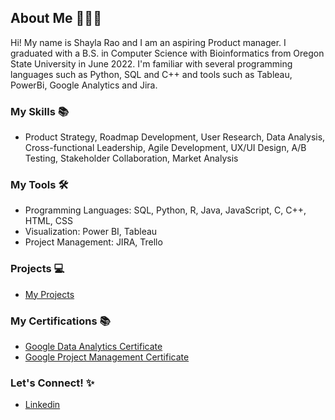 ## About Me 🙋🏽‍♀️


Hi! My name is Shayla Rao and I am an aspiring Product manager. I graduated with a B.S. in Computer Science with Bioinformatics from Oregon State University in June 2022. I'm familiar with several programming languages such as Python, SQL and C++ and tools such as Tableau, PowerBi, Google Analytics and Jira. 

### My Skills 📚
* Product Strategy, Roadmap Development, User Research, Data Analysis, Cross-functional Leadership, Agile Development, UX/UI Design, A/B Testing, Stakeholder Collaboration, Market Analysis
  
### My Tools 🛠
* Programming Languages: SQL, Python, R, Java, JavaScript, C, C++, HTML, CSS
* Visualization: Power BI, Tableau
* Project Management: JIRA, Trello
  
### Projects 💻
* [My Projects](https://github.com/shaylarao/Projects)

### My Certifications 📚
* [Google Data Analytics Certificate](https://coursera.org/share/6ab9663a4fabf8c28d4dfaf83724d43e)
* [Google Project Management Certificate](https://coursera.org/share/763d65ac82989531243ce8ec1e0fb110)

### Let's Connect! ✨
* [Linkedin](https://www.linkedin.com/in/shayla-rao/)




